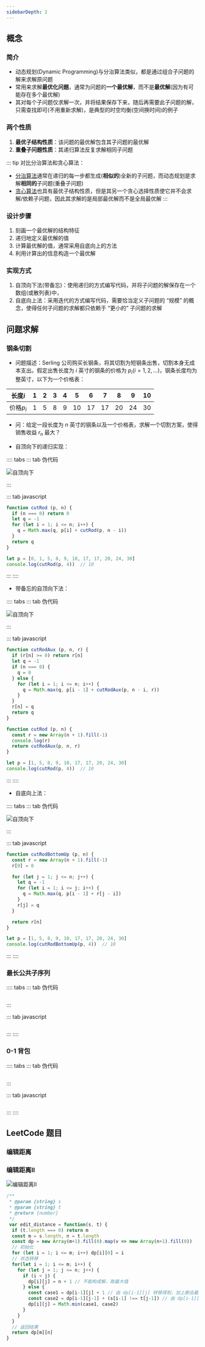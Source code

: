 ```yaml
---
sidebarDepth: 2
---
```


## 概念

### 简介

+ 动态规划(Dynamic Programming)与分治算法类似，都是通过组合子问题的解来求解原问题
+ 常用来求解**最优化问题**，通常为问题的**一个最优解**，而不是**最优解**(因为有可能存在多个最优解)
+ 其对每个子问题仅求解一次，并将结果保存下来，随后再需要此子问题的解，只需查找即可(不用重新求解)，是典型的时空均衡(空间换时间)的例子



### 两个性质

1. **最优子结构性质**：该问题的最优解包含其子问题的最优解
2. **重叠子问题性质**：其递归算法反复求解相同子问题


::: tip 对比分治算法和贪心算法：
+ [分治算法](./divide-and-conquer.md)通常在递归的每一步都生成(**相似的**)全新的子问题，而动态规划是求解**相同的**子问题(重叠子问题)
+ [贪心算法](./greedy.md)也具有最优子结构性质，但是其另一个贪心选择性质使它并不会求解/依赖子问题，因此其求解的是局部最优解而不是全局最优解
:::




### 设计步骤

1. 刻画一个最优解的结构特征
2. 递归地定义最优解的值
3. 计算最优解的值，通常采用自底向上的方法
4. 利用计算出的信息构造一个最优解



### 实现方式

1. 自顶向下法(带备忘)：使用递归的方式编写代码，并将子问题的解保存在一个数组(或散列表)中，
2. 自底向上法：采用迭代的方式编写代码，需要恰当定义子问题的 “规模” 的概念，使得任何子问题的求解都只依赖于 “更小的” 子问题的求解





## 问题求解

### 钢条切割

+ 问题描述：Serling 公司购买长钢条，将其切割为短钢条出售，切割本身无成本支出。假定出售长度为 $i$ 英寸的钢条的价格为 $p_i(i=1,2,...)$，钢条长度均为整英寸，以下为一个价格表：

|长度$i$|1|2|3|4|5|6|7|8|9|10|
|-|-|-|-|-|-|-|-|-|-|-|
|价格$p_i$|1|5|8|9|10|17|17|20|24|30|

+ 问：给定一段长度为 $n$ 英寸的钢条以及一个价格表，求解一个切割方案，使得销售收益 $r_n$ 最大？

+ 自顶向下的递归实现：

:::: tabs
::: tab 伪代码

![自顶向下](../imgs/design_dp_cut-rod.png)

:::

::: tab javascript
```js
function cutRod (p, n) {
  if (n === 0) return 0
  let q = -1
  for (let i = 1; i <= n; i++) {
    q = Math.max(q, p[i] + cutRod(p, n - i))
  }
  return q
}

let p = [0, 1, 5, 8, 9, 10, 17, 17, 20, 24, 30]
console.log(cutRod(p, 4))  // 10
```
:::
::::


+ 带备忘的自顶向下法：

:::: tabs
::: tab 伪代码

![自顶向下](../imgs/design_dp_memoized-cut-rod-aux.png)

:::

::: tab javascript
```js
function cutRodAux (p, n, r) {
  if (r[n] >= 0) return r[n]
  let q = -1
  if (n === 0) {
    q = 0
  } else {
    for (let i = 1; i <= n; i++) {
      q = Math.max(q, p[i - 1] + cutRodAux(p, n - i, r))
    }
  }
  r[n] = q
  return q
}

function cutRod (p, n) {
  const r = new Array(n + 1).fill(-1)
  console.log(r)
  return cutRodAux(p, n, r)
}

let p = [1, 5, 8, 9, 10, 17, 17, 20, 24, 30]
console.log(cutRod(p, 4))  // 10
```
:::
::::

+ 自底向上法：

:::: tabs
::: tab 伪代码

![自顶向下](../imgs/design_dp_bottom-up-cut-rod.png)

:::

::: tab javascript
```js
function cutRodBottomUp (p, n) {
  const r = new Array(n + 1).fill(-1)
  r[0] = 0

  for (let j = 1; j <= n; j++) {
    let q = -1
    for (let i = 1; i <= j; i++) {
      q = Math.max(q, p[i - 1] + r[j - i])
    }
    r[j] = q
  }

  return r[n]
}

let p = [1, 5, 8, 9, 10, 17, 17, 20, 24, 30]
console.log(cutRodBottomUp(p, 4))  // 10
```
:::
::::



### 最长公共子序列


:::: tabs
::: tab 伪代码
```

```
:::

::: tab javascript
```js

```
:::
::::




### 0-1 背包

:::: tabs
::: tab 伪代码
```

```
:::

::: tab javascript
```js

```
:::
::::



## LeetCode 题目

### 编辑距离

### 编辑距离II

![编辑距离II](../imgs/dp_edit_distance.png)

```js
/**
 * @param {string} s
 * @param {string} t
 * @return {number}
 */ 
 var edit_distance = function(s, t) {
  if (t.length === 0) return m
  const m = s.length, n = t.length
  const dp = new Array(m+1).fill(0).map(v => new Array(n+1).fill(0))
  // 初始化
  for (let i = 1; i <= m; i++) dp[i][0] = i
  // 状态转移
  for(let i = 1; i <= m; i++) {
    for (let j = 1; j <= n; j++) {
      if (i < j) {
        dp[i][j] = n + 1 // 不能构成解，取最大值
      } else {
        const case1 = dp[i-1][j] + 1 // 由 dp[i-1][j] 转移得到，加上删去最后一个字符的操作
        const case2 = dp[i-1][j-1] + (s[i-1] !== t[j-1]) // 由 dp[i-1][j-1] 转移得到，并分为尾字符是否相同的情况
        dp[i][j] = Math.min(case1, case2)
      }
    }
  }
  // 返回结果
  return dp[m][n]
}
```